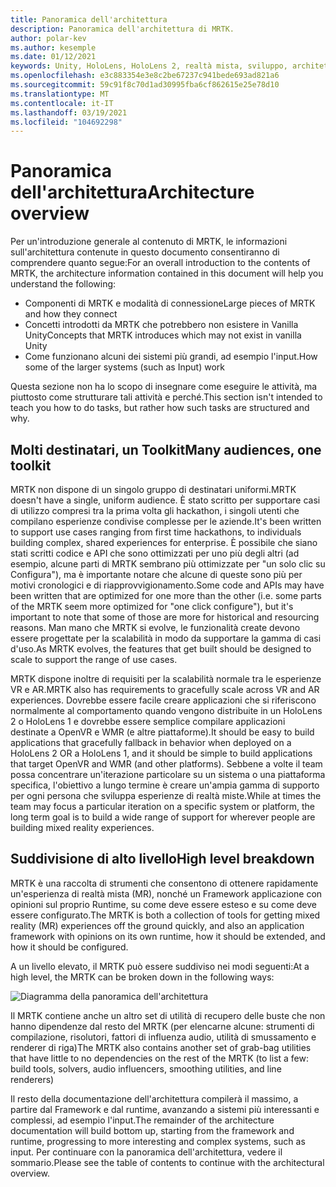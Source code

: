 ```yaml
---
title: Panoramica dell'architettura
description: Panoramica dell'architettura di MRTK.
author: polar-kev
ms.author: kesemple
ms.date: 01/12/2021
keywords: Unity, HoloLens, HoloLens 2, realtà mista, sviluppo, architettura MRTK
ms.openlocfilehash: e3c883354e3e8c2be67237c941bede693ad821a6
ms.sourcegitcommit: 59c91f8c70d1ad30995fba6cf862615e25e78d10
ms.translationtype: MT
ms.contentlocale: it-IT
ms.lasthandoff: 03/19/2021
ms.locfileid: "104692298"
---
```

# <a name="architecture-overview"></a><span data-ttu-id="c057c-104">Panoramica dell'architettura</span><span class="sxs-lookup"><span data-stu-id="c057c-104">Architecture overview</span></span>

<span data-ttu-id="c057c-105">Per un'introduzione generale al contenuto di MRTK, le informazioni sull'architettura contenute in questo documento consentiranno di comprendere quanto segue:</span><span class="sxs-lookup"><span data-stu-id="c057c-105">For an overall introduction to the contents of MRTK, the architecture information contained in this document will help you understand the following:</span></span>

- <span data-ttu-id="c057c-106">Componenti di MRTK e modalità di connessione</span><span class="sxs-lookup"><span data-stu-id="c057c-106">Large pieces of MRTK and how they connect</span></span>
- <span data-ttu-id="c057c-107">Concetti introdotti da MRTK che potrebbero non esistere in Vanilla Unity</span><span class="sxs-lookup"><span data-stu-id="c057c-107">Concepts that MRTK introduces which may not exist in vanilla Unity</span></span>
- <span data-ttu-id="c057c-108">Come funzionano alcuni dei sistemi più grandi, ad esempio l'input.</span><span class="sxs-lookup"><span data-stu-id="c057c-108">How some of the larger systems (such as Input) work</span></span>

<span data-ttu-id="c057c-109">Questa sezione non ha lo scopo di insegnare come eseguire le attività, ma piuttosto come strutturare tali attività e perché.</span><span class="sxs-lookup"><span data-stu-id="c057c-109">This section isn't intended to teach you how to do tasks, but rather how such tasks are structured and why.</span></span>

## <a name="many-audiences-one-toolkit"></a><span data-ttu-id="c057c-110">Molti destinatari, un Toolkit</span><span class="sxs-lookup"><span data-stu-id="c057c-110">Many audiences, one toolkit</span></span>

<span data-ttu-id="c057c-111">MRTK non dispone di un singolo gruppo di destinatari uniformi.</span><span class="sxs-lookup"><span data-stu-id="c057c-111">MRTK doesn't have a single, uniform audience.</span></span> <span data-ttu-id="c057c-112">È stato scritto per supportare casi di utilizzo compresi tra la prima volta gli hackathon, i singoli utenti che compilano esperienze condivise complesse per le aziende.</span><span class="sxs-lookup"><span data-stu-id="c057c-112">It's been written to support use cases ranging from first time hackathons, to individuals building complex, shared experiences for enterprise.</span></span> <span data-ttu-id="c057c-113">È possibile che siano stati scritti codice e API che sono ottimizzati per uno più degli altri (ad esempio, alcune parti di MRTK sembrano più ottimizzate per "un solo clic su Configura"), ma è importante notare che alcune di queste sono più per motivi cronologici e di riapprovvigionamento.</span><span class="sxs-lookup"><span data-stu-id="c057c-113">Some code and APIs may have been written that are optimized for one more than the other (i.e. some parts of the MRTK seem more optimized for "one click configure"), but it's important to note that some of those are more for historical and resourcing reasons.</span></span> <span data-ttu-id="c057c-114">Man mano che MRTK si evolve, le funzionalità create devono essere progettate per la scalabilità in modo da supportare la gamma di casi d'uso.</span><span class="sxs-lookup"><span data-stu-id="c057c-114">As MRTK evolves, the features that get built should be designed to scale to support the range of use cases.</span></span>

<span data-ttu-id="c057c-115">MRTK dispone inoltre di requisiti per la scalabilità normale tra le esperienze VR e AR.</span><span class="sxs-lookup"><span data-stu-id="c057c-115">MRTK also has requirements to gracefully scale across VR and AR experiences.</span></span> <span data-ttu-id="c057c-116">Dovrebbe essere facile creare applicazioni che si riferiscono normalmente al comportamento quando vengono distribuite in un HoloLens 2 o HoloLens 1 e dovrebbe essere semplice compilare applicazioni destinate a OpenVR e WMR (e altre piattaforme).</span><span class="sxs-lookup"><span data-stu-id="c057c-116">It should be easy to build applications that gracefully fallback in behavior when deployed on a HoloLens 2 OR a HoloLens 1, and it should be simple to build applications that target OpenVR and WMR (and other platforms).</span></span> <span data-ttu-id="c057c-117">Sebbene a volte il team possa concentrare un'iterazione particolare su un sistema o una piattaforma specifica, l'obiettivo a lungo termine è creare un'ampia gamma di supporto per ogni persona che sviluppa esperienze di realtà miste.</span><span class="sxs-lookup"><span data-stu-id="c057c-117">While at times the team may focus a particular iteration on a specific system or platform, the long term goal is to build a wide range of support for wherever people are building mixed reality experiences.</span></span>

## <a name="high-level-breakdown"></a><span data-ttu-id="c057c-118">Suddivisione di alto livello</span><span class="sxs-lookup"><span data-stu-id="c057c-118">High level breakdown</span></span>

<span data-ttu-id="c057c-119">MRTK è una raccolta di strumenti che consentono di ottenere rapidamente un'esperienza di realtà mista (MR), nonché un Framework applicazione con opinioni sul proprio Runtime, su come deve essere esteso e su come deve essere configurato.</span><span class="sxs-lookup"><span data-stu-id="c057c-119">The MRTK is both a collection of tools for getting mixed reality (MR) experiences off the ground quickly, and also an application framework with opinions on its own runtime, how it should be extended, and how it should be configured.</span></span>

<span data-ttu-id="c057c-120">A un livello elevato, il MRTK può essere suddiviso nei modi seguenti:</span><span class="sxs-lookup"><span data-stu-id="c057c-120">At a high level, the MRTK can be broken down in the following ways:</span></span>

![Diagramma della panoramica dell'architettura](../features/Images/Architecture/MRTK_Architecture.png)

<span data-ttu-id="c057c-122">Il MRTK contiene anche un altro set di utilità di recupero delle buste che non hanno dipendenze dal resto del MRTK (per elencarne alcune: strumenti di compilazione, risolutori, fattori di influenza audio, utilità di smussamento e renderer di riga)</span><span class="sxs-lookup"><span data-stu-id="c057c-122">The MRTK also contains another set of grab-bag utilities that have little to no dependencies on the rest of the MRTK (to list a few: build tools, solvers, audio influencers, smoothing utilities, and line renderers)</span></span>

<span data-ttu-id="c057c-123">Il resto della documentazione dell'architettura compilerà il massimo, a partire dal Framework e dal runtime, avanzando a sistemi più interessanti e complessi, ad esempio l'input.</span><span class="sxs-lookup"><span data-stu-id="c057c-123">The remainder of the architecture documentation will build bottom up, starting from the framework and runtime, progressing to more interesting and complex systems, such as input.</span></span> <span data-ttu-id="c057c-124">Per continuare con la panoramica dell'architettura, vedere il sommario.</span><span class="sxs-lookup"><span data-stu-id="c057c-124">Please see the table of contents to continue with the architectural overview.</span></span>
